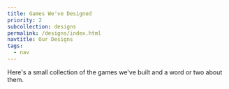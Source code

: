 ```yaml
---
title: Games We've Designed
priority: 2
subcollection: designs
permalink: /designs/index.html
navtitle: Our Designs
tags:
  - nav
---
```


Here's a small collection of the games we've built and a word or two about them.
